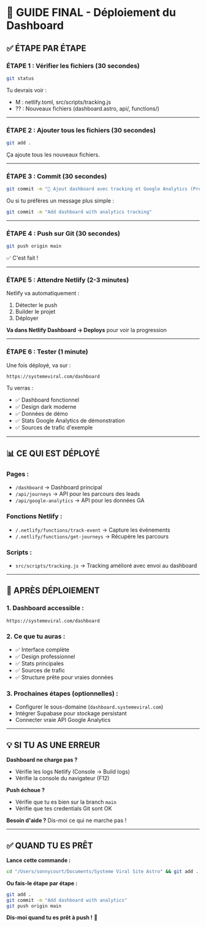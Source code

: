 # 🚀 GUIDE FINAL - Déploiement du Dashboard

## ✅ **ÉTAPE PAR ÉTAPE**

### **ÉTAPE 1 : Vérifier les fichiers (30 secondes)**

```bash
git status
```

Tu devrais voir :
- M : netlify.toml, src/scripts/tracking.js
- ?? : Nouveaux fichiers (dashboard.astro, api/, functions/)

---

### **ÉTAPE 2 : Ajouter tous les fichiers (30 secondes)**

```bash
git add .
```

Ça ajoute tous les nouveaux fichiers.

---

### **ÉTAPE 3 : Commit (30 secondes)**

```bash
git commit -m "🎯 Ajout dashboard avec tracking et Google Analytics (Property ID: 503555450)"
```

Ou si tu préfères un message plus simple :
```bash
git commit -m "Add dashboard with analytics tracking"
```

---

### **ÉTAPE 4 : Push sur Git (30 secondes)**

```bash
git push origin main
```

✅ C'est fait !

---

### **ÉTAPE 5 : Attendre Netlify (2-3 minutes)**

Netlify va automatiquement :
1. Détecter le push
2. Builder le projet
3. Déployer

**Va dans Netlify Dashboard → Deploys** pour voir la progression

---

### **ÉTAPE 6 : Tester (1 minute)**

Une fois déployé, va sur :

```
https://systemeviral.com/dashboard
```

Tu verras :
- ✅ Dashboard fonctionnel
- ✅ Design dark moderne
- ✅ Données de démo
- ✅ Stats Google Analytics de démonstration
- ✅ Sources de trafic d'exemple

---

## 📊 **CE QUI EST DÉPLOYÉ**

### **Pages :**
- `/dashboard` → Dashboard principal
- `/api/journeys` → API pour les parcours des leads
- `/api/google-analytics` → API pour les données GA

### **Fonctions Netlify :**
- `/.netlify/functions/track-event` → Capture les événements
- `/.netlify/functions/get-journeys` → Récupère les parcours

### **Scripts :**
- `src/scripts/tracking.js` → Tracking amélioré avec envoi au dashboard

---

## 🎯 **APRÈS DÉPLOIEMENT**

### **1. Dashboard accessible :**
```
https://systemeviral.com/dashboard
```

### **2. Ce que tu auras :**
- ✅ Interface complète
- ✅ Design professionnel
- ✅ Stats principales
- ✅ Sources de trafic
- ✅ Structure prête pour vraies données

### **3. Prochaines étapes (optionnelles) :**
- Configurer le sous-domaine (`dashboard.systemeviral.com`)
- Intégrer Supabase pour stockage persistant
- Connecter vraie API Google Analytics

---

## 💡 **SI TU AS UNE ERREUR**

**Dashboard ne charge pas ?**
- Vérifie les logs Netlify (Console → Build logs)
- Vérifie la console du navigateur (F12)

**Push échoue ?**
- Vérifie que tu es bien sur la branch `main`
- Vérifie que tes credentials Git sont OK

**Besoin d'aide ?** Dis-moi ce qui ne marche pas !

---

## ✅ **QUAND TU ES PRÊT**

**Lance cette commande :**

```bash
cd "/Users/sonnycourt/Documents/Systeme Viral Site Astro" && git add . && git commit -m "Add dashboard with analytics tracking" && git push origin main
```

**Ou fais-le étape par étape :**

```bash
git add .
git commit -m "Add dashboard with analytics"
git push origin main
```

**Dis-moi quand tu es prêt à push !** 🚀

